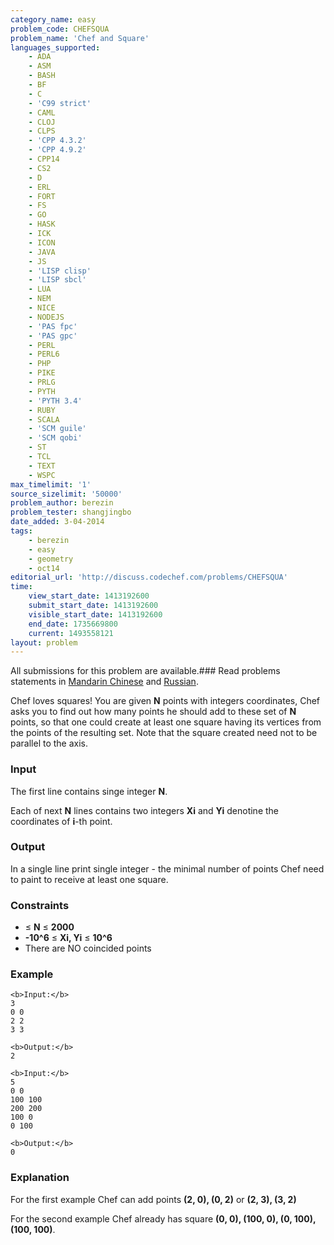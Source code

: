 ```yaml
---
category_name: easy
problem_code: CHEFSQUA
problem_name: 'Chef and Square'
languages_supported:
    - ADA
    - ASM
    - BASH
    - BF
    - C
    - 'C99 strict'
    - CAML
    - CLOJ
    - CLPS
    - 'CPP 4.3.2'
    - 'CPP 4.9.2'
    - CPP14
    - CS2
    - D
    - ERL
    - FORT
    - FS
    - GO
    - HASK
    - ICK
    - ICON
    - JAVA
    - JS
    - 'LISP clisp'
    - 'LISP sbcl'
    - LUA
    - NEM
    - NICE
    - NODEJS
    - 'PAS fpc'
    - 'PAS gpc'
    - PERL
    - PERL6
    - PHP
    - PIKE
    - PRLG
    - PYTH
    - 'PYTH 3.4'
    - RUBY
    - SCALA
    - 'SCM guile'
    - 'SCM qobi'
    - ST
    - TCL
    - TEXT
    - WSPC
max_timelimit: '1'
source_sizelimit: '50000'
problem_author: berezin
problem_tester: shangjingbo
date_added: 3-04-2014
tags:
    - berezin
    - easy
    - geometry
    - oct14
editorial_url: 'http://discuss.codechef.com/problems/CHEFSQUA'
time:
    view_start_date: 1413192600
    submit_start_date: 1413192600
    visible_start_date: 1413192600
    end_date: 1735669800
    current: 1493558121
layout: problem
---
```

All submissions for this problem are available.###  Read problems statements in [Mandarin Chinese](http://www.codechef.com/download/translated/OCT14/mandarin/CHEFSQUA.pdf) and [Russian](http://www.codechef.com/download/translated/OCT14/russian/CHEFSQUA.pdf).

Chef loves squares! You are given **N** points with integers coordinates, Chef asks you to find out how many points he should add to these set of **N** points, so that one could create at least one square having its vertices from the points of the resulting set. Note that the square created need not to be parallel to the axis.

### Input

The first line contains singe integer **N**.

Each of next **N** lines contains two integers **Xi** and **Yi** denotine the coordinates of **i**-th point.

### Output

In a single line print single integer - the minimal number of points Chef need to paint to receive at least one square.

### Constraints

- ≤ **N** ≤ **2000**
- **-10^6** ≤ **Xi, Yi** ≤ **10^6**
- There are NO coincided points

### Example

```
<b>Input:</b>
3
0 0
2 2
3 3

<b>Output:</b>
2

<b>Input:</b>
5
0 0
100 100
200 200
100 0
0 100

<b>Output:</b>
0

```
### Explanation

For the first example Chef can add points **(2, 0), (0, 2)** or **(2, 3), (3, 2)**

For the second example Chef already has square **(0, 0), (100, 0), (0, 100), (100, 100)**.